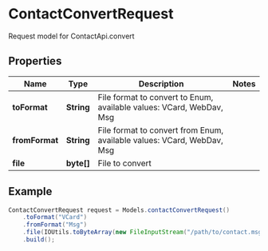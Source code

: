 # ContactConvertRequest

Request model for ContactApi.convert

## Properties

Name | Type | Description | Notes
---- | ---- | ----------- | -----
**toFormat** | **String**| File format to convert to Enum, available values: VCard, WebDav, Msg |
**fromFormat** | **String**| File format to convert from Enum, available values: VCard, WebDav, Msg |
**file** | **byte[]**| File to convert |

## Example
```java
ContactConvertRequest request = Models.contactConvertRequest()
    .toFormat("VCard")
    .fromFormat("Msg")
    .file(IOUtils.toByteArray(new FileInputStream("/path/to/contact.msg")))
    .build();
```

